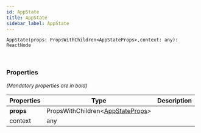 ```yaml
---
id: AppState
title: AppState
sidebar_label: AppState
---
```


```tsx
AppState(props: PropsWithChildren<AppStateProps>,context: any): ReactNode
```
<br/>



### Properties

<font size="2"><i>(Mandatory properties are in bold)</i></font>

| Properties | Type | Description |
| --------- | ---- | ----------- |
| **props** | PropsWithChildren<[AppStateProps](/framework-api/interfaces/AppStateProps.md)\> |  |
| context | any |  |
